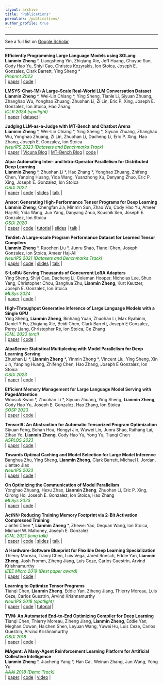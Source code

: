 ```yaml
---
layout: archive
title: "Publications"
permalink: /publications/
author_profile: true
---
```


<script async defer src="https://buttons.github.io/buttons.js"></script>

---

See a full list on  [Google Scholar](https://scholar.google.com/citations?user=_7Q8uIYAAAAJ&hl=en)  

---

**Efficiently Programming Large Language Models using SGLang**  
**Lianmin Zheng** \*, Liangsheng Yin, Zhiqiang Xie, Jeff Huang, Chuyue Sun, Cody Hao Yu, Shiyi Cao, Christos Kozyrakis, Ion Stoica, Joseph E. Gonzalez, Clark Barrett, Ying Sheng \*  
<span style="color:green; font-style:italic">Preprint 2023</span>  
| [paper](https://arxiv.org/abs/2312.07104)
| [code](https://github.com/sgl-project/sglang) |  

**LMSYS-Chat-1M: A Large-Scale Real-World LLM Conversation Dataset**  
**Lianmin Zheng** \*, Wei-Lin Chiang \*, Ying Sheng, Tianle Li, Siyuan Zhuang, Zhanghao Wu, Yonghao Zhuang, Zhuohan Li, Zi Lin, Eric P. Xing, Joseph E. Gonzalez, Ion Stoica, Hao Zhang  
<span style="color:green; font-style:italic">ICLR 2024 (spotlight)</span>  
| [paper](https://arxiv.org/abs/2309.11998)
| [dataset](https://huggingface.co/datasets/lmsys/lmsys-chat-1m) |  

**Judging LLM-as-a-Judge with MT-Bench and Chatbot Arena**  
**Lianmin Zheng** \*, Wei-Lin Chiang \*, Ying Sheng \*, Siyuan Zhuang, Zhanghao Wu, Yonghao Zhuang, Zi Lin, Zhuohan Li, Dacheng Li, Eric P. Xing, Hao Zhang, Joseph E. Gonzalez, Ion Stoica  
<span style="color:green; font-style:italic">NeurIPS 2023 (Datasets and Benchmarks Track)</span>  
| [paper](https://arxiv.org/abs/2306.05685)
| [Vicuna Blog](https://lmsys.org/blog/2023-03-30-vicuna/)
| [MT-Bench Blog](https://lmsys.org/blog/2023-06-22-leaderboard/)
| [code](https://github.com/lm-sys/FastChat/tree/main/fastchat/llm_judge) |

**Alpa: Automating Inter- and Intra-Operator Parallelism for Distributed Deep Learning**  
**Lianmin Zheng** \*, Zhuohan Li \*, Hao Zhang \*, Yonghao Zhuang, Zhifeng Chen, Yanping Huang, Yida Wang, Yuanzhong Xu, Danyang Zhuo, Eric P. Xing, Joseph E. Gonzalez, Ion Stoica  
<span style="color:green; font-style:italic">OSDI 2022</span>  
| [paper](https://arxiv.org/abs/2201.12023)
| [code](https://github.com/alpa-projects/alpa)
| [slides](https://docs.google.com/presentation/d/1CQ4S1ff8yURk9XmL5lpQOoMMlsjw4m0zPS6zYDcyp7Y/edit?usp=sharing)
| [talk](https://www.usenix.org/conference/osdi22/presentation/zheng-lianmin) |

**Ansor: Generating High-Performance Tensor Programs for Deep Learning**  
**Lianmin Zheng**, Chengfan Jia, Minmin Sun, Zhao Wu, Cody Hao Yu, Ameer Haj-Ali, Yida Wang, Jun Yang, Danyang Zhuo, Koushik Sen, Joseph E. Gonzalez, Ion Stoica  
<span style="color:green; font-style:italic">OSDI 2020</span>  
| [paper](https://arxiv.org/abs/2006.06762)
| [code](https://github.com/apache/tvm)
| [tutorial](https://tvm.apache.org/docs/how_to/tune_with_autoscheduler/index.html)
| [slides](https://www.usenix.org/conference/osdi20/presentation/zheng)
| [talk](https://www.usenix.org/conference/osdi20/presentation/zheng) |

**TenSet: A Large-scale Program Performance Dataset for Learned Tensor Compilers**  
**Lianmin Zheng** \*, Ruochen Liu \*, Junru Shao, Tianqi Chen, Joseph Gonzalez, Ion Stoica, Ameer Haj-Ali  
<span style="color:green; font-style:italic">NeurIPS 2021 (Datasets and Benchmarks Track)</span>  
| [paper](https://nips.cc/virtual/2021/poster/22738)
| [code](https://github.com/tlc-pack/tenset)
| [slides](https://nips.cc/virtual/2021/poster/22738)
| [talk](https://nips.cc/virtual/2021/poster/22738) |

**S-LoRA: Serving Thousands of Concurrent LoRA Adapters**  
Ying Sheng, Shiyi Cao, Dacheng Li, Coleman Hooper, Nicholas Lee, Shuo Yang, Christopher Chou, Banghua Zhu, **Lianmin Zheng**, Kurt Keutzer, Joseph E. Gonzalez, Ion Stoica  
<span style="color:green; font-style:italic">MLSys 2024</span>  
| [paper](https://arxiv.org/abs/2311.03285)
| [code](https://github.com/S-LoRA/S-LoRA) |

**High-Throughput Generative Inference of Large Language Models with a Single GPU**  
Ying Sheng, **Lianmin Zheng**, Binhang Yuan, Zhuohan Li, Max Ryabinin, Daniel Y Fu, Zhiqiang Xie, Beidi Chen, Clark Barrett, Joseph E Gonzalez, Percy Liang, Christopher Ré, Ion Stoica, Ce Zhang  
<span style="color:green; font-style:italic">ICML 2023 (oral)</span>  
| [paper](https://arxiv.org/abs/2303.06865)
| [code](https://github.com/FMInference/FlexGen) |

**AlpaServe: Statistical Multiplexing with Model Parallelism for Deep Learning Serving**  
Zhuohan Li \*, **Lianmin Zheng** \*, Yinmin Zhong \*, Vincent Liu, Ying Sheng, Xin Jin, Yanping Huang, Zhifeng Chen, Hao Zhang, Joseph E Gonzalez, Ion Stoica  
<span style="color:green; font-style:italic">OSDI 2023</span>  
| [paper](https://arxiv.org/abs/2302.11665)
| [code](https://github.com/alpa-projects/mms/tree/main) |

**Efficient Memory Management for Large Language Model Serving with PagedAttention**  
Woosuk Kwon \*, Zhuohan Li \*, Siyuan Zhuang, Ying Sheng, **Lianmin Zheng**, Cody Hao Yu, Joseph E. Gonzalez, Hao Zhang, Ion Stoica  
<span style="color:green; font-style:italic">SOSP 2023</span>  
| [paper](https://arxiv.org/abs/2309.06180)
| [code](https://github.com/vllm-project/vllm) |

**TensorIR: An Abstraction for Automatic Tensorized Program Optimization**  
Siyuan Feng, Bohan Hou, Hongyi Jin, Wuwei Lin, Junru Shao, Ruihang Lai, Zihao Ye, **Lianmin Zheng**, Cody Hao Yu, Yong Yu, Tianqi Chen  
<span style="color:green; font-style:italic">ASPLOS 2023</span>  
| [paper](https://arxiv.org/abs/2207.04296)
| [code](https://github.com/apache/tvm) |

**Towards Optimal Caching and Model Selection for Large Model Inference**  
Banghua Zhu, Ying Sheng, **Lianmin Zheng**, Clark Barrett, Michael I. Jordan, Jiantao Jiao  
<span style="color:green; font-style:italic">NeurIPS 2023</span>  
| [paper](https://arxiv.org/abs/2306.02003)
| [code](https://github.com/Ying1123/llm-caching-multiplexing/tree/main) |

**On Optimizing the Communication of Model Parallelism**  
Yonghao Zhuang, Hexu Zhao, **Lianmin Zheng**, Zhuohan Li, Eric P. Xing, Qirong Ho, Joseph E. Gonzalez, Ion Stoica, Hao Zhang  
<span style="color:green; font-style:italic">MLSys 2023</span>  
| [paper](https://arxiv.org/abs/2211.05322)
| [code](https://github.com/alpa-projects/alpa/tree/mlsys23-artifact) |

**ActNN: Reducing Training Memory Footprint via 2-Bit Activation Compressed Training**  
Jianfei Chen \*, **Lianmin Zheng** \*, Zhewei Yao, Dequan Wang, Ion Stoica, Michael W. Mahoney, Joseph E. Gonzalez  
<span style="color:green; font-style:italic">ICML 2021 (long talk)</span>  
| [paper](https://arxiv.org/abs/2104.14129)
| [code](https://github.com/ucbrise/actnn)
| [slides](https://icml.cc/virtual/2021/poster/9443)
| [talk](https://icml.cc/virtual/2021/poster/9443) |

**A Hardware-Software Blueprint for Flexible Deep Learning Specialization**  
Thierry Moreau, Tianqi Chen, Luis Vega, Jared Roesch, Eddie Yan, **Lianmin Zheng**, Josh Fromm, Ziheng Jiang, Luis Ceze, Carlos Guestrin, Arvind Krishnamurthy  
<span style="color:green; font-style:italic">IEEE Micro 2019 (Best paper award)</span>  
| [paper](https://arxiv.org/abs/1807.04188)
| [code](https://github.com/apache/tvm-vta) |

**Learning to Optimize Tensor Programs**  
Tianqi Chen, **Lianmin Zheng**, Eddie Yan, Ziheng Jiang, Thierry Moreau, Luis Ceze, Carlos Guestrin, Arvind Krishnamurthy  
<span style="color:green; font-style:italic">NeurIPS 2018 (spotlight)</span>  
| [paper](https://arxiv.org/abs/1805.08166)
| [code](https://github.com/apache/tvm)
| [tutorial](https://tvm.apache.org/docs/how_to/tune_with_autotvm/index.html) |

**TVM: An Automated End-to-End Optimizing Compiler for Deep Learning**  
Tianqi Chen, Thierry Moreau, Ziheng Jiang, **Lianmin Zheng**, Eddie Yan, Meghan Cowan, Haichen Shen, Leyuan Wang, Yuwei Hu, Luis Ceze, Carlos Guestrin, Arvind Krishnamurthy  
<span style="color:green; font-style:italic">OSDI 2018</span>  
| [paper](https://arxiv.org/abs/1802.04799)
| [code](https://github.com/apache/tvm) |

**MAgent: A Many-Agent Reinforcement Learning Platform for Artificial Collective Intelligence**  
**Lianmin Zheng** \*, Jiacheng Yang \*, Han Cai, Weinan Zhang, Jun Wang, Yong Yu  
<span style="color:green; font-style:italic">AAAI 2018 (Demo Track)</span>  
| [paper](https://arxiv.org/abs/1712.00600)
| [code](https://github.com/geek-ai/MAgent)
| [video](https://www.youtube.com/watch?v=HCSm0kVolqI) |
